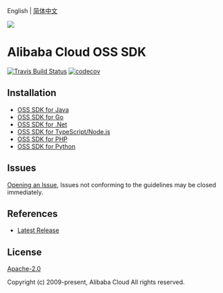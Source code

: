 English | [简体中文](README-CN.md)

![](https://aliyunsdk-pages.alicdn.com/icons/AlibabaCloud.svg)

# Alibaba Cloud OSS SDK

[![Travis Build Status](https://travis-ci.org/aliyun/alibabacloud-oss-sdk.svg?branch=master)](https://travis-ci.org/aliyun/alibabacloud-oss-sdk)
[![codecov](https://codecov.io/gh/aliyun/alibabacloud-oss-sdk/branch/master/graph/badge.svg)](https://codecov.io/gh/aliyun/alibabacloud-oss-sdk)

## Installation

- [OSS SDK for Java](./java/README.md)
- [OSS SDK for Go](./golang/README.md)
- [OSS SDK for .Net](./csharp/README.md)
- [OSS SDK for TypeScript/Node.js](./ts/README.md)
- [OSS SDK for PHP](./php/README.md)
- [OSS SDK for Python](./python/README.md)

## Issues

[Opening an Issue](https://github.com/aliyun/alibabacloud-oss-sdk/issues/new), Issues not conforming to the guidelines may be closed immediately.

## References

- [Latest Release](https://github.com/aliyun/alibabacloud-oss-sdk)

## License

[Apache-2.0](http://www.apache.org/licenses/LICENSE-2.0)

Copyright (c) 2009-present, Alibaba Cloud All rights reserved.
